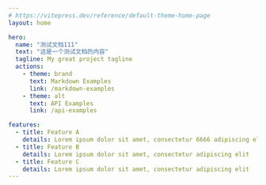 ```yaml
---
# https://vitepress.dev/reference/default-theme-home-page
layout: home

hero:
  name: "测试文档111"
  text: "这是一个测试文档的内容"
  tagline: My great project tagline
  actions:
    - theme: brand
      text: Markdown Examples
      link: /markdown-examples
    - theme: alt
      text: API Examples
      link: /api-examples

features:
  - title: Feature A
    details: Lorem ipsum dolor sit amet, consectetur 6666 adipiscing elit
  - title: Feature B
    details: Lorem ipsum dolor sit amet, consectetur adipiscing elit
  - title: Feature C
    details: Lorem ipsum dolor sit amet, consectetur adipiscing elit
---
```


